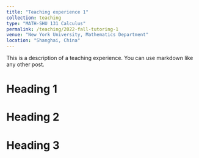 ```yaml
---
title: "Teaching experience 1"
collection: teaching
type: "MATH-SHU 131 Calculus"
permalink: /teaching/2022-fall-tutoring-1
venue: "New York University, Mathematics Department"
location: "Shanghai, China"
---
```


This is a description of a teaching experience. You can use markdown like any other post.

Heading 1
======

Heading 2
======

Heading 3
======
